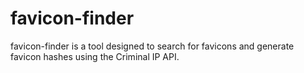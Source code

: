 # favicon-finder
favicon-finder is a tool designed to search for favicons and generate favicon hashes using the Criminal IP API. 
